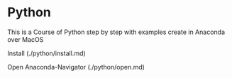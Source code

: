 # Python
This is a Course of Python step by step with examples create in Anaconda over MacOS

Install (./python/install.md)

Open Anaconda-Navigator (./python/open.md)
